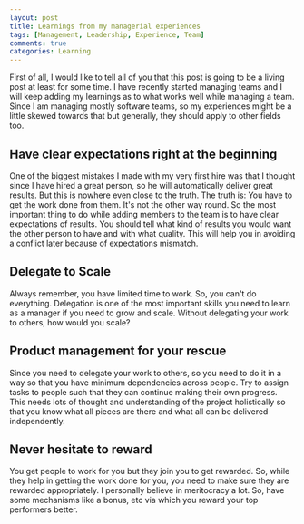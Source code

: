 ```yaml
---
layout: post
title: Learnings from my managerial experiences
tags: [Management, Leadership, Experience, Team]
comments: true
categories: Learning
---
```


First of all, I would like to tell all of you that this post is going to be a living post at least for some time. I have recently started managing teams and I will keep adding my learnings as to what works well while managing a team.
Since I am managing mostly software teams, so my experiences might be a little skewed towards that but generally, they should apply to other fields too.

## Have clear expectations right at the beginning
One of the biggest mistakes I made with my very first hire was that I thought since I have hired a great person, so he will automatically deliver great results. But this is nowhere even close to the truth. The truth is: You have to get the work done from them. It's not the other way round.
So the most important thing to do while adding members to the team is to have clear expectations of results. You should tell what kind of results you would want the other person to have and with what quality. This will help you in avoiding a conflict later because of expectations mismatch.

## Delegate to Scale
Always remember, you have limited time to work. So, you can't do everything. Delegation is one of the most important skills you need to learn as a manager if you need to grow and scale. Without delegating your work to others, how would you scale?

## Product management for your rescue
Since you need to delegate your work to others, so you need to do it in a way so that you have minimum dependencies across people. Try to assign tasks to people such that they can continue making their own progress. This needs lots of thought and understanding of the project holistically so that you know what all pieces are there and what all can be delivered independently.

## Never hesitate to reward
You get people to work for you but they join you to get rewarded. So, while they help in getting the work done for you, you need to make sure they are rewarded appropriately. I personally believe in meritocracy a lot. So, have some mechanisms like a bonus, etc via which you reward your top performers better. 
